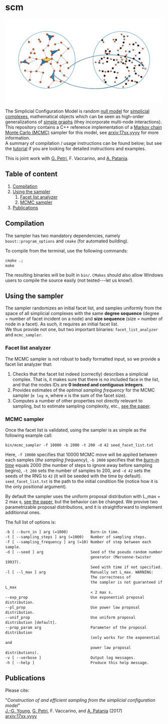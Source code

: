 # scm

![](scm.png)

The Simplicial Configuration Model is random [null model](https://en.wikipedia.org/wiki/Null_model) for [simplicial complexes](https://en.wikipedia.org/wiki/Simplicial_complex), mathematical objects which can be seen as high-order generalizations of [simple graphs](http://mathworld.wolfram.com/SimpleGraph.html) (they incorporate multi-node interactions).
This repository contains a C++ reference implementation of a [Markov chain Monte Carlo (MCMC)](https://en.wikipedia.org/wiki/Markov_chain_Monte_Carlo) sampler for this model, see [arxiv:17xx.yyyy](https://arxiv.org/abs/17xx.yyyy) for more information.<br/>
A summary of compilation / usage instructions can be found below; but see the [tutorial](tutorial_notebook.ipynb) if you are looking for detailed instructions and examples.


This is joint work with [G. Petri](https://github.com/lordgrilo), F. Vaccarino, and [A. Patania](https://github.com/alpatania).

## Table of content

1. [Compilation](#compilation)
2. [Using the sampler](#using-the-sampler)
    1. [Facet list analyzer](#facet-list-analyzer)
    2. [MCMC sampler](#mcmc-sampler)
3. [Publications](#publications)


## Compilation

The sampler has two mandatory dependencies, namely `boost::program_options` and `cmake` (for automated building).

To compile from the terminal, use the following commands:

    cmake .;
    make

The resulting binaries will be built in `bin/`. `CMakes` should also allow Windows users to compile the source easily (not tested---let us know!).

## Using the sampler

The sampler randomizes an initial facet list, and samples uniformly from the space of all simplicial complexes with the same **degree sequence** (degree = number of facet incident on a node) and **size sequence** (size = number of node in a facet).
As such, it requires an initial facet list.<br/>
We thus provide not one, but two important binaries: `facet_list_analyzer` and `mcmc_sampler`.

### Facet list analyzer

The MCMC sampler is not robust to badly formatted input, so we provide a facet list analyzer that:

1. Checks that the facet list indeed (correctly) describes a simplicial complex. That is, it makes sure that there is no included face in the list, and that the nodes IDs are **0 indexed and contiguous integers**.
2. Provides estimates of the *optimal sampling frequency* for the MCMC sampler (`m log m`, where `m` is the sum of the facet size).
3. Computes a number of other properties not directly relevant to sampling, but to estimate sampling complexity, etc., [see the paper](https://arxiv.org/abs/17xx).


### MCMC sampler

Once the facet list is validated, using the sampler is as simple as the following example call:

    bin/mcmc_sampler -f 10000 -b 2000 -t 200 -d 42 seed_facet_list.txt

Here, `-f 10000` specifies that 10000 MCMC move will be applied between each samples (*the sampling frequency*), `-b 2000` specifies that the [*burn-in time*](https://en.wikipedia.org/wiki/Gibbs_sampling#Implementation) equals 2000 (the number of steps to ignore away before sampling begins), `-t 200` sets the number of samples to 200, and `-d 42` sets the seeds of the RNG to `42` (it will be seeded with the time by default).
`seed_facet_list.txt` is the path to the initial condition file (notice how it is the only positional argument).

By default the sampler uses the uniform proposal distribution with L_max = 2 max s,  [see the paper](https://arxiv.org/abs/17xx), but the behavior can be changed.
We provive two parametrizable proposal distributions, and it is straightforward to implement additionnal ones.

The full list of options is:

    -b [ --burn_in ] arg (=1000)          Burn-in time.
    -t [ --sampling_steps ] arg (=1000)   Number of sampling steps.
    -f [ --sampling_frequency ] arg (=10) Number of step between each sample.
    -d [ --seed ] arg                     Seed of the pseudo random number 
                                          generator (Mersenne-twister 19937). 
                                          Seed with time if not specified.
    -l [ --l_max ] arg                    Manually set L_max. WARNING:
                                          The correctness of 
                                          the sampler is not guaranteed if L_max 
                                          < 2 max s.
    --exp_prop                            Use exponential proposal distribution.
    --pl_prop                             Use power law proposal distribution.
    --unif_prop                           Use uniform proposal distribution [default].
    --prop_param arg                      Parameter of the proposal distribution 
                                          (only works for the exponential and 
                                          power law proposal distributions).
    -v [ --verbose ]                      Output log messages.
    -h [ --help ]                         Produce this help message.



## Publications

Please cite:

"*Construction of and efficient sampling from the simplicial configuration model*"<br/>
[J.-G. Young](http://jgyoung.ca), [G. Petri](https://github.com/lordgrilo), F. Vaccarino, and [A. Patania](https://github.com/alpatania) (2017)<br/>
[arxiv:17xx.yyyy](https://arxiv.org/abs/17xx.yyyy)
